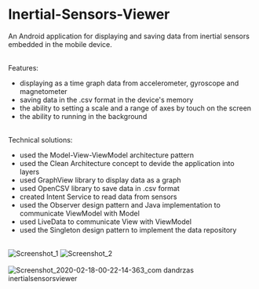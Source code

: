 # Inertial-Sensors-Viewer
An Android application for displaying and saving data from inertial sensors embedded in the mobile device. <br /> <br />

Features:
- displaying as a time graph data from accelerometer, gyroscope and magnetometer
- saving data in the .csv format in the device's memory
- the ability to setting a scale and a range of axes by touch on the screen
- the ability to running in the background <br /> <br />

Technical solutions:
- used the Model-View-ViewModel architecture pattern
- used the Clean Architecture concept to devide the application into layers
- used GraphView library to display data as a graph
- used OpenCSV library to save data in .csv format
- created Intent Service to read data from sensors
- used the Observer design pattern and Java implementation to communicate ViewModel with Model
- used LiveData to communicate View with ViewModel
- used the Singleton design pattern to implement the data repository <br /> <br />

![Screenshot_1](https://user-images.githubusercontent.com/59321506/75930666-619ab400-5e73-11ea-84c3-bbe13a7916d4.png)
![Screenshot_2](https://user-images.githubusercontent.com/59321506/75930668-62334a80-5e73-11ea-92fb-8d4b973f4165.png)
 <br />  <br />
![Screenshot_2020-02-18-00-22-14-363_com dandrzas inertialsensorsviewer](https://user-images.githubusercontent.com/59321506/75930665-5fd0f080-5e73-11ea-8141-bb941bcdf61b.png)
